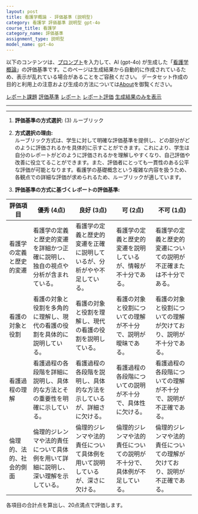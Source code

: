 ```yaml
---
layout: post
title: 看護学概論 - 評価基準 (説明型)
category: 看護学 評価基準 説明型 gpt-4o
course_title: 看護学
category_name: 評価基準
assignment_type: 説明型
model_name: gpt-4o
---
```


以下のコンテンツは、[プロンプト](https://github.com/takedatoshiyuki/synthetic_assignments/tree/main/generated/看護学/gpt-4o/prompt_評価基準-説明型.md)を入力して、AI (gpt-4o) が生成した「[看護学概論](/contents/看護学/)」の評価基準です。このページは生成結果から自動的に作成されているため、表示が乱れている場合があることをご容赦ください。
データセット作成の目的と利用上の注意および生成の方法については[About](/About)を御覧ください。

[レポート課題](../レポート課題-説明型)
[評価基準](../評価基準-説明型)
[レポート](../レポート-説明型)
[レポート評価](../レポート評価-説明型)
[生成結果のみを表示](https://github.com/takedatoshiyuki/synthetic_assignments/tree/main/generated/看護学/gpt-4o/評価基準-説明型.md)
  

***
***
  
1. **評価基準の方式選択:** (3) ルーブリック

2. **方式選択の理由:**  
ルーブリック方式は、学生に対して明確な評価基準を提供し、どの部分がどのように評価されるかを具体的に示すことができます。これにより、学生は自分のレポートがどのように評価されるかを理解しやすくなり、自己評価や改善に役立てることができます。また、評価者にとっても一貫性のある公平な評価が可能となります。看護学の基礎概念という複雑な内容を扱うため、各観点での詳細な評価が求められるため、ルーブリックが適しています。

3. **評価基準の方式に基づくレポートの評価基準:**

| 評価項目 | 優秀 (4点) | 良好 (3点) | 可 (2点) | 不可 (1点) |
|----------|------------|------------|----------|------------|
| 看護学の定義と歴史的変遷 | 看護学の定義と歴史的変遷を詳細かつ正確に説明し、独自の視点や分析が含まれている。 | 看護学の定義と歴史的変遷を正確に説明しているが、分析がやや不足している。 | 看護学の定義と歴史的変遷を説明しているが、情報が不十分である。 | 看護学の定義と歴史的変遷についての説明が不正確または不十分である。 |
| 看護の対象と役割 | 看護の対象と役割を多角的に理解し、現代の看護の役割を具体的に説明している。 | 看護の対象と役割を理解し、現代の看護の役割を説明している。 | 看護の対象と役割についての理解が不十分で、説明が曖昧である。 | 看護の対象と役割についての理解が欠けており、説明が不十分である。 |
| 看護過程の理解 | 看護過程の各段階を詳細に説明し、具体的な方法とその重要性を明確に示している。 | 看護過程の各段階を説明し、具体的な方法を示しているが、詳細さに欠ける。 | 看護過程の各段階についての説明が不十分で、具体性に欠ける。 | 看護過程の各段階についての理解が不十分で、説明が不正確である。 |
| 倫理的、法的、社会的側面 | 倫理的ジレンマや法的責任について具体例を用いて詳細に説明し、深い理解を示している。 | 倫理的ジレンマや法的責任について具体例を用いて説明しているが、深さに欠ける。 | 倫理的ジレンマや法的責任についての説明が不十分で、具体例が不足している。 | 倫理的ジレンマや法的責任についての理解が欠けており、説明が不正確である。 |

各項目の合計点を算出し、20点満点で評価します。
